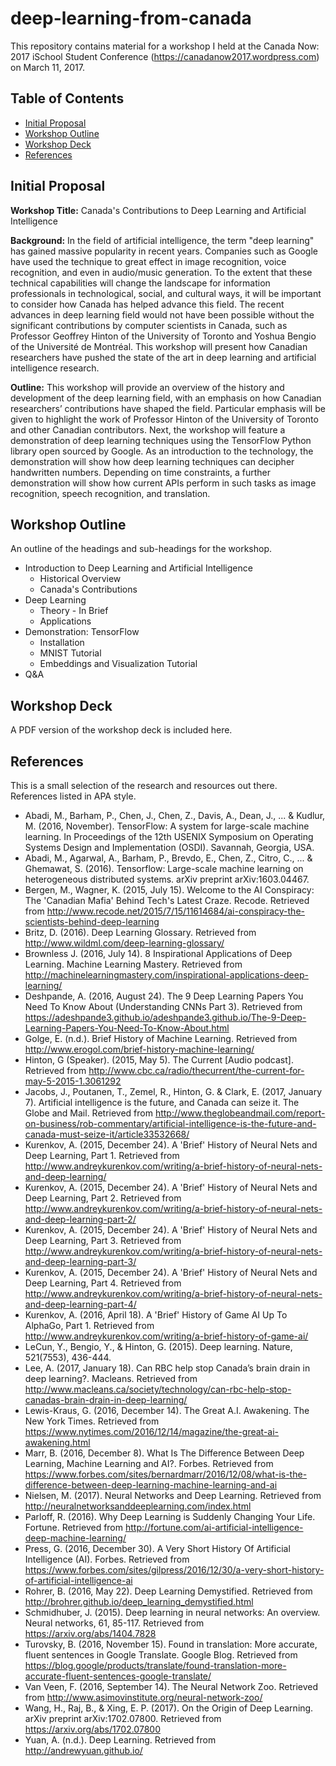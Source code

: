 # deep-learning-from-canada

This repository contains material for a workshop I held at the Canada Now: 2017 iSchool Student Conference (https://canadanow2017.wordpress.com) on March 11, 2017. 

## Table of Contents

   * [Initial Proposal](#initial-proposal)
   * [Workshop Outline](#workshop-outline)
   * [Workshop Deck](#workshop-deck)
   * [References](#references)


## Initial Proposal

**Workshop Title:** Canada's Contributions to Deep Learning and Artificial Intelligence

**Background:** 
In the field of artificial intelligence, the term "deep learning" has gained massive popularity in recent years.
Companies such as Google have used the technique to great effect in image recognition, voice recognition, and even in audio/music generation.
To the extent that these technical capabilities will change the landscape for information professionals in technological, social, and cultural ways, it will be important to consider how Canada has helped advance this field.
The recent advances in deep learning field would not have been possible without the significant contributions by computer scientists in Canada, such as Professor Geoffrey Hinton of the University of Toronto and Yoshua Bengio of the Université de Montréal.
This workshop will present how Canadian researchers have pushed the state of the art in deep learning and artificial intelligence research.

**Outline:**
This workshop will provide an overview of the history and development of the deep learning field, with an emphasis on how Canadian researchers’ contributions have shaped the field.
Particular emphasis will be given to highlight the work of Professor Hinton of the University of Toronto and other Canadian contributors.
Next, the workshop will feature a demonstration of deep learning techniques using the TensorFlow Python library open sourced by Google.
As an introduction to the technology, the demonstration will show how deep learning techniques can decipher handwritten numbers.
Depending on time constraints, a further demonstration will show how current APIs perform in such tasks as image recognition, speech recognition, and translation.


## Workshop Outline

An outline of the headings and sub-headings for the workshop.

- Introduction to Deep Learning and Artificial Intelligence
    - Historical Overview
    - Canada's Contributions    
- Deep Learning
    - Theory - In Brief
    - Applications
- Demonstration: TensorFlow
    - Installation
    - MNIST Tutorial
    - Embeddings and Visualization Tutorial
- Q&A


## Workshop Deck

A PDF version of the workshop deck is included here.


## References

This is a small selection of the research and resources out there.
References listed in APA style.

- Abadi, M., Barham, P., Chen, J., Chen, Z., Davis, A., Dean, J., ... & Kudlur, M. (2016, November). TensorFlow: A system for large-scale machine learning. In Proceedings of the 12th USENIX Symposium on Operating Systems Design and Implementation (OSDI). Savannah, Georgia, USA.
- Abadi, M., Agarwal, A., Barham, P., Brevdo, E., Chen, Z., Citro, C., ... & Ghemawat, S. (2016). Tensorflow: Large-scale machine learning on heterogeneous distributed systems. arXiv preprint arXiv:1603.04467.
- Bergen, M., Wagner, K. (2015, July 15). Welcome to the AI Conspiracy: The 'Canadian Mafia' Behind Tech's Latest Craze. Recode. Retrieved from http://www.recode.net/2015/7/15/11614684/ai-conspiracy-the-scientists-behind-deep-learning
- Britz, D. (2016). Deep Learning Glossary. Retrieved from http://www.wildml.com/deep-learning-glossary/
- Brownless J. (2016, July 14). 8 Inspirational Applications of Deep Learning. Machine Learning Mastery. Retrieved from http://machinelearningmastery.com/inspirational-applications-deep-learning/
- Deshpande, A. (2016, August 24). The 9 Deep Learning Papers You Need To Know About (Understanding CNNs Part 3). Retrieved from https://adeshpande3.github.io/adeshpande3.github.io/The-9-Deep-Learning-Papers-You-Need-To-Know-About.html
- Golge, E. (n.d.). Brief History of Machine Learning. Retrieved from http://www.erogol.com/brief-history-machine-learning/
- Hinton, G (Speaker). (2015, May 5). The Current [Audio podcast]. Retrieved from http://www.cbc.ca/radio/thecurrent/the-current-for-may-5-2015-1.3061292
- Jacobs, J., Poutanen, T., Zemel, R., Hinton, G. & Clark, E. (2017, January 7). Artificial intelligence is the future, and Canada can seize it. The Globe and Mail. Retrieved from http://www.theglobeandmail.com/report-on-business/rob-commentary/artificial-intelligence-is-the-future-and-canada-must-seize-it/article33532668/
- Kurenkov, A. (2015, December 24). A 'Brief' History of Neural Nets and Deep Learning, Part 1. Retrieved from http://www.andreykurenkov.com/writing/a-brief-history-of-neural-nets-and-deep-learning/
- Kurenkov, A. (2015, December 24). A 'Brief' History of Neural Nets and Deep Learning, Part 2. Retrieved from http://www.andreykurenkov.com/writing/a-brief-history-of-neural-nets-and-deep-learning-part-2/
- Kurenkov, A. (2015, December 24). A 'Brief' History of Neural Nets and Deep Learning, Part 3. Retrieved from http://www.andreykurenkov.com/writing/a-brief-history-of-neural-nets-and-deep-learning-part-3/
- Kurenkov, A. (2015, December 24). A 'Brief' History of Neural Nets and Deep Learning, Part 4. Retrieved from http://www.andreykurenkov.com/writing/a-brief-history-of-neural-nets-and-deep-learning-part-4/
- Kurenkov, A. (2016, April 18). A 'Brief' History of Game AI Up To AlphaGo, Part 1. Retrieved from http://www.andreykurenkov.com/writing/a-brief-history-of-game-ai/
- LeCun, Y., Bengio, Y., & Hinton, G. (2015). Deep learning. Nature, 521(7553), 436-444.
- Lee, A. (2017, January 18). Can RBC help stop Canada’s brain drain in deep learning?. Macleans. Retrieved from http://www.macleans.ca/society/technology/can-rbc-help-stop-canadas-brain-drain-in-deep-learning/
- Lewis-Kraus, G. (2016, December 14). The Great A.I. Awakening. The New York Times. Retrieved from https://www.nytimes.com/2016/12/14/magazine/the-great-ai-awakening.html
- Marr, B. (2016, December 8). What Is The Difference Between Deep Learning, Machine Learning and AI?. Forbes. Retrieved from https://www.forbes.com/sites/bernardmarr/2016/12/08/what-is-the-difference-between-deep-learning-machine-learning-and-ai
- Nielsen, M. (2017). Neural Networks and Deep Learning. Retrieved from http://neuralnetworksanddeeplearning.com/index.html
- Parloff, R. (2016). Why Deep Learning is Suddenly Changing Your Life. Fortune. Retrieved from http://fortune.com/ai-artificial-intelligence-deep-machine-learning/
- Press, G. (2016, December 30). A Very Short History Of Artificial Intelligence (AI). Forbes. Retrieved from https://www.forbes.com/sites/gilpress/2016/12/30/a-very-short-history-of-artificial-intelligence-ai
- Rohrer, B. (2016, May 22). Deep Learning Demystified. Retrieved from http://brohrer.github.io/deep_learning_demystified.html
- Schmidhuber, J. (2015). Deep learning in neural networks: An overview. Neural networks, 61, 85-117. Retrieved from https://arxiv.org/abs/1404.7828
- Turovsky, B. (2016, November 15). Found in translation: More accurate, fluent sentences in Google Translate. Google Blog. Retrieved from https://blog.google/products/translate/found-translation-more-accurate-fluent-sentences-google-translate/
- Van Veen, F. (2016, September 14). The Neural Network Zoo. Retrieved from http://www.asimovinstitute.org/neural-network-zoo/
- Wang, H., Raj, B., & Xing, E. P. (2017). On the Origin of Deep Learning. arXiv preprint arXiv:1702.07800. Retrieved from https://arxiv.org/abs/1702.07800
- Yuan, A. (n.d.). Deep Learning. Retrieved from http://andrewyuan.github.io/




